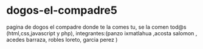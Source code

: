 # dogos-el-compadre5
pagina de dogos el compadre donde te la comes tu, se la comen tod@s (html,css,javascript y php), integrantes:(panzo ixmatlahua ,acosta salomon , acedes barraza, robles loreto, garcia perez )
